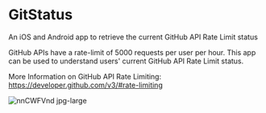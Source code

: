 # GitStatus
An iOS and Android app to retrieve the current GitHub API Rate Limit status

GitHub APIs have a rate-limit of 5000 requests per user per hour. This app can be used to understand users' current GitHub API Rate Limit status.

More Information on GitHub API Rate Limiting: https://developer.github.com/v3/#rate-limiting

![nnCWFVnd jpg-large](https://user-images.githubusercontent.com/13558917/81582805-4e213300-9365-11ea-9fa7-daa053a1ff7d.jpeg)
